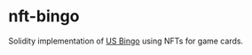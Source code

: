 # nft-bingo
Solidity implementation of [US Bingo](https://en.wikipedia.org/wiki/Bingo_(American_version)) using NFTs for game cards.
